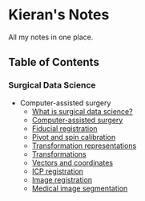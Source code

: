 # Kieran's Notes

All my notes in one place.

## Table of Contents

### Surgical Data Science

- Computer-assisted surgery
    - [What is surgical data science?](surgical-data-science/computer-assisted-surgery/what-is-surgical-data-science.md)
    - [Computer-assisted surgery](surgical-data-science/computer-assisted-surgery/computer-assisted-surgery.md)
    - [Fiducial registration](surgical-data-science/computer-assisted-surgery/fiducial-registration.md)
    - [Pivot and spin calibration](surgical-data-science/computer-assisted-surgery/pivot-calibration-and-spin-calibration.md)
    - [Transformation representations](surgical-data-science/computer-assisted-surgery/transformation-representations.md)
    - [Transformations](surgical-data-science/computer-assisted-surgery/transformations.md)
    - [Vectors and coordinates](surgical-data-science/computer-assisted-surgery/vectors-and-coordinates.md)
    - [ICP registration](surgical-data-science/computer-assisted-surgery/icp-registration.md)
    - [Image registration](surgical-data-science/computer-assisted-surgery/image-registration.md)
    - [Medical image segmentation](surgical-data-science/computer-assisted-surgery/medical-image-segmentation.md)
